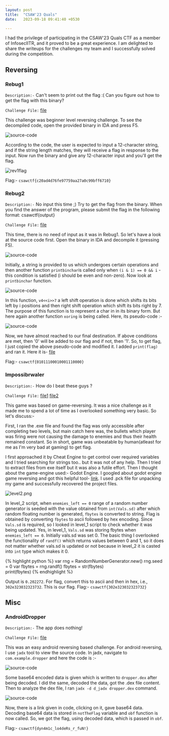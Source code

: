 ```yaml
---
layout: post
title:  "CSAW'23 Quals"
date:   2023-09-18 09:41:40 +0530

---
```

I had the privilege of participating in the CSAW'23 Quals CTF as a member of InfosecIITR, and it proved to be a great experience. I am delighted to share the writeups for the challenges my team and I successfully solved during the competition.

## Reversing 

### Rebug1

```Description:-```
Can't seem to print out the flag :( Can you figure out how to get the flag with this binary?

```Challenge File:``` [file](/assests/CSAW/test.out)

This challenge was beginner level reversing challenge. To see the decompiled code, open the provided binary in IDA and press F5.

![source-code](/assets/CSAW/source-code.png)


According to the code, the user is expected to input a 12-character string, and if the string length matches, they will receive a flag in response to the input.
Now run the binary and give any 12-character input and you'll get the flag.

![rev1flag](/assets/CSAW/rev1flag.png)

Flag:- ```csawctf{c20ad4d76fe97759aa27a0c99bff6710}```

### Rebug2

```Description:-``` 
No input this time ;) Try to get the flag from the binary. When you find the answer of the program, please submit the flag in the following format: csawctf{output}

```Challenge File:``` [file](/assets/CSAW/bin.out)

This time, there is no need of input as it was in Rebug1. So let's have a look at the source code first. Open the binary in IDA and decompile it (pressing F5).

![source-code](/assets/CSAW/main.png)

Initially, a string is provided to us which undergoes certain operations and then another function ```printbinchar```is called only when ```(i & 1) == 0 && i``` -this condition is satisfied (i should be even and non-zero). Now look at ```printbinchar``` function.

![source-code](/assets/CSAW/printbinchar.png)

In this function, ```v4<<i>>7``` a left shift operation is done which shifts its bits left by i positions and then right shift operation which shift its bits right by 7. The purpose of this function is to represent a char in in its binary form. But here again another function ```xoring``` is being called. Here, its pseudo-code :-


![source-code](/assets/CSAW/xoring.png)

Now, we have almost reached to our final destination. If above conditions are met, then '0' will be added to our flag and if not, then '1'. So, to get flag, I just copied the above pseudo-code and modified it. I added ```print(flag)``` and ran it. Here it is- [file](/assets/CSAW/rev.c)

Flag:- ```csawctf{01011100010001110000}```


### Impossibrwaler

```Description:-``` How do I beat these guys ?

```Challenge File:``` [file1](/assests/CSAW/Impossibrawler.pck) [file2](/assests/CSAW/Impossibrawler.exe)

 
This game was based on game-reversing. It was a nice challenge as it made me to spend a lot of time as I overlooked something very basic. So let's discuss:- 

First, I ran the .exe file and found the flag was only accessible after completing two levels, but main catch here was, the bullets which player was firing were not causing the damage to enemies and thus their health remained constant. So in short, game was unbeatable by human(atleast for me as I'm very bad at gaming) to get flag.

I first approached it by Cheat Engine to get control over required variables and I tried searching for strings too.. but it was not of any help. Then I tried to extract files from exe itself but it was also a futile effort. Then I thought about the game-engine used:- Godot Engine. I googled about godot engine game reversing and got this helpful tool- [link](https://github.com/bruvzg/gdsdecomp). I used .pck file for unpacking my game and successfully recovered the project files. 

![level2.png](/assets/CSAW/level2.png)

In level_2 script, when ```enemies_left == 0``` range of a random number generator is seeded with the value obtained from ```int(Vals.sd)``` after which random floating number is generated, ```fbytes``` is converted to string. Flag is obtained by converting ```fbytes``` to ascii followed by hex encoding. Since ```Vals.sd``` is required, so I looked in level_1 script to check whether it was being updated. Yes, in level_1, ```Vals.sd``` was storing fbytes when ```enemies_left == 0```. Initially vals.sd was set 0. The basic thing I overlooked the functionality of ```randf()``` which returns values between 0 and 1, so it does not matter whether vals.sd is updated or not because in level_2 it is casted into ```int``` type which makes it 0. 

{% highlight python %}
var rng = RandomNumberGenerator.new()
rng.seed = 0
var fbytes = rng.randf()
fbytes = str(fbytes)  
print(fbytes)
{% endhighlight %}

Output is ```0.202272```. For flag, convert this to ascii and then in hex, i.e., ```302e323032323732```. This is our flag.
Flag:- ```csawctf{302e323032323732}```


## Misc
### AndroidDropper

```Description:-``` The app does nothing!

```Challenge File:``` [file](/assests/CSAW/dropper.apk)

This was an easy android reversing based challenge. For android reversing, I use ```jadx``` tool to view the source code. In jadx, navigate to ```com.example.dropper``` and here the code is :-

![source-code](/assets/CSAW/dropper1.png)

Some base64 encoded data is given which is written to ```dropper.dex``` after being decoded. I did the same, decoded the data, got the .dex file content. Then to analyze the dex file, I ran ```jadx -d d_jadx dropper.dex``` command.

![source-code](/assets/CSAW/dropper2.png)

Now, there is a link given in code, clicking on it, gave base64 data. Decoding base64 data is stored in ```notTheFlag``` variable and ```obf``` function is now called. So, we got the flag, using decoded data, which is passed in ```obf```.

Flag:- ```csawctf{dyn4m1c_lo4deRs_r_fuN!}```





